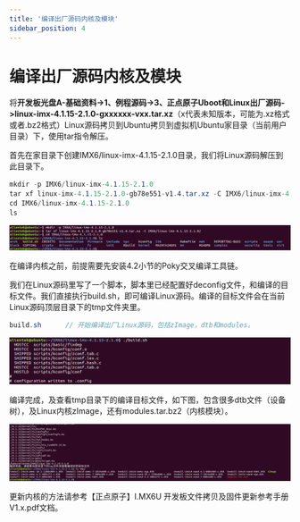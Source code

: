 ```yaml
---
title: '编译出厂源码内核及模块'
sidebar_position: 4
---
```


# 编译出厂源码内核及模块

将**开发板光盘A-基础资料->1、例程源码->3、正点原子Uboot和Linux出厂源码->linux-imx-4.1.15-2.1.0-gxxxxxx-vxx.tar.xz**（x代表未知版本，可能为.xz格式或者.bz2格式）Linux源码拷贝到Ubuntu拷贝到虚拟机Ubuntu家目录（当前用户目录）下，使用tar指令解压。

首先在家目录下创建IMX6/linux-imx-4.1.15-2.1.0目录，我们将Linux源码解压到此目录下。
```c#
mkdir -p IMX6/linux-imx-4.1.15-2.1.0
tar xf linux-imx-4.1.15-2.1.0-gb78e551-v1.4.tar.xz -C IMX6/linux-imx-4.1.15-2.1.0/
cd IMX6/linux-imx-4.1.15-2.1.0
ls
```

![4.4.1](./img/4.4.1.png)

在编译内核之前，前提需要先安装4.2小节的Poky交叉编译工具链。

我们在Linux源码里写了一个脚本，脚本里已经配置好deconfig文件，和编译的目标文件。我们直接执行build.sh，即可编译Linux源码。编译的目标文件会在当前Linux源码顶层目录下的tmp文件夹里。
```c#
build.sh      // 开始编译出厂Linux源码，包括zImage，dtb和modules。
```

![4.4.2](./img/4.4.2.png)

编译完成，及查看tmp目录下的编译目标文件，如下图，包含很多dtb文件（设备树），及Linux内核zImage，还有modules.tar.bz2（内核模块）。

![4.4.3](./img/4.4.3.png)

更新内核的方法请参考【正点原子】I.MX6U 开发板文件拷贝及固件更新参考手册V1.x.pdf文档。
